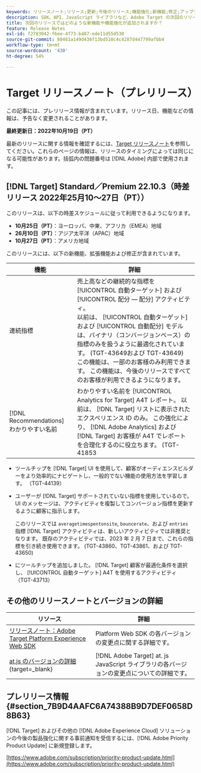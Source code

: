 ```yaml
---
keywords: リリースノート;リリース;更新;今後のリリース;機能強化;新機能;修正;アップデート;プレリリース
description: SDK、API、JavaScript ライブラリなど、Adobe Target の次回のリリースに含まれている新機能、機能強化および修正について説明します。
title: 次回のリリースではどのような新機能や機能強化が追加されますか？
feature: Release Notes
exl-id: f2783042-f6ee-4f73-b487-ede11d55d530
source-git-commit: 80481a149d436f13bd510c4c4287d447799afbb4
workflow-type: tm+mt
source-wordcount: '430'
ht-degree: 54%

---
```


# Target リリースノート（プレリリース）

この記事には、プレリリース情報が含まれています。リリース日、機能などの情報は、予告なく変更されることがあります。

**最終更新日：2022年10月19日（PT）**

最新のリリースに関する情報を確認するには、[Target リリースノート](release-notes.md)を参照してください。これらのページの情報は、リリースのタイミングによっては同じになる可能性があります。括弧内の問題番号は [!DNL Adobe] 内部で使用されます。

## [!DNL Target] Standard／Premium 22.10.3（時差リリース 2022年25月10～27日（PT））

このリリースは、以下の時差スケジュールに従って利用できるようになります。

* **10月25日（PT）**：ヨーロッパ、中東、アフリカ（EMEA）地域
* **26月10日（PT）**：アジア太平洋（APAC）地域
* **10月27日（PT）**：アメリカ地域

このリリースには、以下の新機能、拡張機能および修正が含まれています。

| 機能 | 詳細 |
| --- | --- |
| 連続指標 | 売上高などの継続的な指標を [!UICONTROL 自動ターゲット] および [!UICONTROL 配分 — 配分] アクティビティ。<br>以前は、 [!UICONTROL 自動ターゲット] および [!UICONTROL 自動配分] モデルは、バイナリ（コンバージョンベース）の指標のみを扱うように最適化されています。 (TGT-43649および TGT-43649)<BR>この機能は、一部のお客様のみ利用できます。 この機能は、今後のリリースですべてのお客様が利用できるようになります。 |
| [!DNL Recommendations] わかりやすい名前 | わかりやすい名前を [!UICONTROL Analytics for Target] A4T レポート。 以前は、 [!DNL Target] リストに表示されたエクスペリエンス ID のみ。 この強化により、 [!DNL Adobe Analytics] および [!DNL Target] お客様が A4T でレポートを合理化するのに役立ちます。 (TGT-41853 |

* ツールチップを [!DNL Target] UI を使用して、顧客がオーディエンスビルダーをより効率的にナビゲートし、一般的でない機能の使用方法を学習します。 （TGT-44139）
* ユーザーが [!DNL Target] サポートされていない指標を使用しているので。 UI のメッセージは、アクティビティを複製してコンバージョン指標を更新するように顧客に指示します。

   このリリースでは `averagetimespentonsite`, `bouncerate`、および `entries` 指標 [!DNL Target] アクティビティは、新しいアクティビティでは非推奨となります。 既存のアクティビティでは、2023 年 2 月 7 日まで、これらの指標を引き続き使用できます。 (TGT-43860、TGT-43861、および TGT-43650)

* にツールチップを追加しました。 [!DNL Target] 顧客が最適化条件を選択し、 [!UICONTROL 自動ターゲット] A4T を使用するアクティビティ （TGT-43713）

## その他のリリースノートとバージョンの詳細

| リソース | 詳細 |
|--- |--- |
| [リリースノート：Adobe Target Platform Experience Web SDK](https://experienceleague.adobe.com/docs/experience-platform/edge/release-notes.html?lang=ja) | Platform Web SDK の各バージョンの変更点に関する詳細です。 |
| [at.js のバージョンの詳細](https://developer.adobe.com/target/implement/client-side/atjs/target-atjs-versions/){target=_blank} | [!DNL Adobe Target] at. js JavaScript ライブラリの各バージョンの変更点についての詳細です。 |


## プレリリース情報 {#section_7B9D4AAFC6A74388B9D7DEF0658D8B63}

[!DNL Target] およびその他の [!DNL Adobe Experience Cloud] ソリューションの今後の製品強化に関する事前通知を受信するには、[!DNL Adobe Priority Product Update] に新規登録します。

[https://www.adobe.com/subscription/priority-product-update.html](https://www.adobe.com/subscription/priority-product-update.html)
